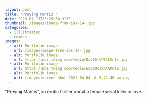 ```yaml
---
layout: post
title: "Preying Mantis "
date: 2020-07-13T23:29:30.913Z
thumbnail: /images/image-from-ios-14-.jpg
categories:
  - illustration
  - comics
images:
  - alt: Portfolio image
    url: /images/image-from-ios-14-.jpg
  - alt: Portfolio image
    url: https://pbs.twimg.com/media/Exq8DrUW8AIKn1v.jpg
  - alt: Portfolio image
    url: https://pbs.twimg.com/media/Exq8OcIXMAAPA18.jpg
  - alt: Portfolio image
    url: /images/screen-shot-2021-04-04-at-5.22.48-pm.png
---
```

"Preying Mantis", an erotic thriller about a female serial killer in love.